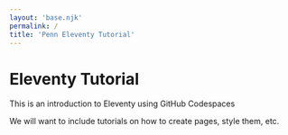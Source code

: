 ```yaml
---
layout: 'base.njk'
permalink: /
title: 'Penn Eleventy Tutorial'
---
```

# Eleventy Tutorial

This is an introduction to Eleventy using GitHub Codespaces

We will want to include tutorials on how to create pages, style them, etc.